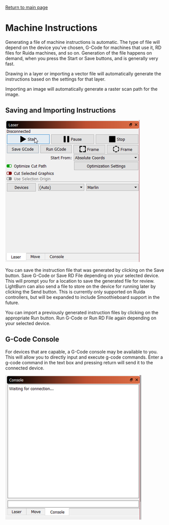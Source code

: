 [Return to main page](README.md)


# Machine Instructions 

Generating a file of machine instructions is automatic.  The type of file will depend on the device you've chosen, G-Code for machines that use it, RD files for Ruida machines, and so on.  Generation of the file happens on demand, when you press the Start or Save buttons, and is generally very fast.

Drawing in a layer or importing a vector file will automatically generate the instructions based on the settings for that layer. 

Importing an image will automatically generate a raster scan path for the image.

## Saving and Importing Instructions
![Laser Module](/img/LaserToolBox.PNG)

You can save the instruction file that was generated by clicking on the Save button. Save G-Code or Save RD File depending on your selected device. This will prompt you for a location to save the generated file for review.  LightBurn can also send a file to store on the device for running later by clicking the Send button. This is currently only supported on Ruida controllers, but will be expanded to include Smoothieboard support in the future.

You can import a previously generated instruction files by clicking on the appropriate Run button. Run G-Code or Run RD File again depending on your selected device.

## G-Code Console
For devices that are capable, a G-Code console may be available to you. This will allow you to directly input and execute g-code commands. Enter a g-code command in the text box and pressing return will send it to the connected device.

![Console Tab](/img/Console.png)
